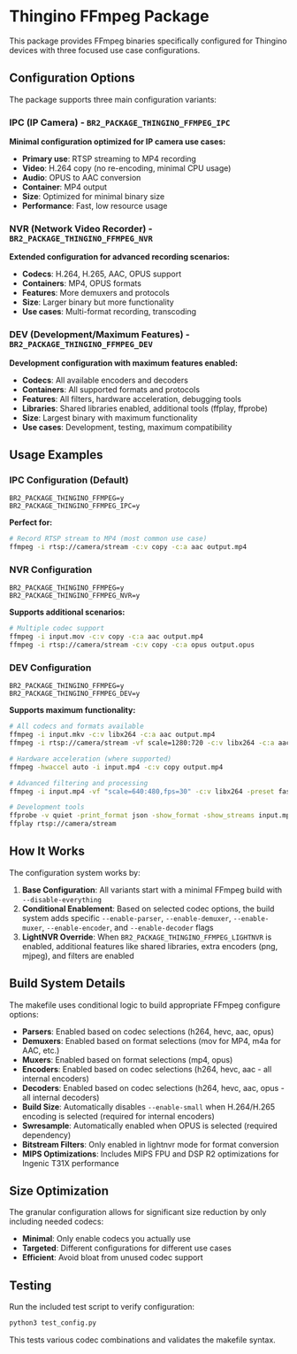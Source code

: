 # Thingino FFmpeg Package

This package provides FFmpeg binaries specifically configured for Thingino devices with three focused use case configurations.

## Configuration Options

The package supports three main configuration variants:

### IPC (IP Camera) - `BR2_PACKAGE_THINGINO_FFMPEG_IPC`
**Minimal configuration optimized for IP camera use cases:**
- **Primary use**: RTSP streaming to MP4 recording
- **Video**: H.264 copy (no re-encoding, minimal CPU usage)
- **Audio**: OPUS to AAC conversion
- **Container**: MP4 output
- **Size**: Optimized for minimal binary size
- **Performance**: Fast, low resource usage

### NVR (Network Video Recorder) - `BR2_PACKAGE_THINGINO_FFMPEG_NVR`
**Extended configuration for advanced recording scenarios:**
- **Codecs**: H.264, H.265, AAC, OPUS support
- **Containers**: MP4, OPUS formats
- **Features**: More demuxers and protocols
- **Size**: Larger binary but more functionality
- **Use cases**: Multi-format recording, transcoding

### DEV (Development/Maximum Features) - `BR2_PACKAGE_THINGINO_FFMPEG_DEV`
**Development configuration with maximum features enabled:**
- **Codecs**: All available encoders and decoders
- **Containers**: All supported formats and protocols
- **Features**: All filters, hardware acceleration, debugging tools
- **Libraries**: Shared libraries enabled, additional tools (ffplay, ffprobe)
- **Size**: Largest binary with maximum functionality
- **Use cases**: Development, testing, maximum compatibility

## Usage Examples

### IPC Configuration (Default)
```
BR2_PACKAGE_THINGINO_FFMPEG=y
BR2_PACKAGE_THINGINO_FFMPEG_IPC=y
```

**Perfect for:**
```bash
# Record RTSP stream to MP4 (most common use case)
ffmpeg -i rtsp://camera/stream -c:v copy -c:a aac output.mp4
```

### NVR Configuration
```
BR2_PACKAGE_THINGINO_FFMPEG=y
BR2_PACKAGE_THINGINO_FFMPEG_NVR=y
```

**Supports additional scenarios:**
```bash
# Multiple codec support
ffmpeg -i input.mov -c:v copy -c:a aac output.mp4
ffmpeg -i rtsp://camera/stream -c:v copy -c:a opus output.opus
```

### DEV Configuration
```
BR2_PACKAGE_THINGINO_FFMPEG=y
BR2_PACKAGE_THINGINO_FFMPEG_DEV=y
```

**Supports maximum functionality:**
```bash
# All codecs and formats available
ffmpeg -i input.mkv -c:v libx264 -c:a aac output.mp4
ffmpeg -i rtsp://camera/stream -vf scale=1280:720 -c:v libx264 -c:a aac output.mp4

# Hardware acceleration (where supported)
ffmpeg -hwaccel auto -i input.mp4 -c:v copy output.mp4

# Advanced filtering and processing
ffmpeg -i input.mp4 -vf "scale=640:480,fps=30" -c:v libx264 -preset fast output.mp4

# Development tools
ffprobe -v quiet -print_format json -show_format -show_streams input.mp4
ffplay rtsp://camera/stream
```

## How It Works

The configuration system works by:

1. **Base Configuration**: All variants start with a minimal FFmpeg build with `--disable-everything`
2. **Conditional Enablement**: Based on selected codec options, the build system adds specific `--enable-parser`, `--enable-demuxer`, `--enable-muxer`, `--enable-encoder`, and `--enable-decoder` flags
3. **LightNVR Override**: When `BR2_PACKAGE_THINGINO_FFMPEG_LIGHTNVR` is enabled, additional features like shared libraries, extra encoders (png, mjpeg), and filters are enabled

## Build System Details

The makefile uses conditional logic to build appropriate FFmpeg configure options:

- **Parsers**: Enabled based on codec selections (h264, hevc, aac, opus)
- **Demuxers**: Enabled based on format selections (mov for MP4, m4a for AAC, etc.)
- **Muxers**: Enabled based on format selections (mp4, opus)
- **Encoders**: Enabled based on codec selections (h264, hevc, aac - all internal encoders)
- **Decoders**: Enabled based on codec selections (h264, hevc, aac, opus - all internal decoders)
- **Build Size**: Automatically disables `--enable-small` when H.264/H.265 encoding is selected (required for internal encoders)
- **Swresample**: Automatically enabled when OPUS is selected (required dependency)
- **Bitstream Filters**: Only enabled in lightnvr mode for format conversion
- **MIPS Optimizations**: Includes MIPS FPU and DSP R2 optimizations for Ingenic T31X performance

## Size Optimization

The granular configuration allows for significant size reduction by only including needed codecs:

- **Minimal**: Only enable codecs you actually use
- **Targeted**: Different configurations for different use cases
- **Efficient**: Avoid bloat from unused codec support

## Testing

Run the included test script to verify configuration:
```bash
python3 test_config.py
```

This tests various codec combinations and validates the makefile syntax.
